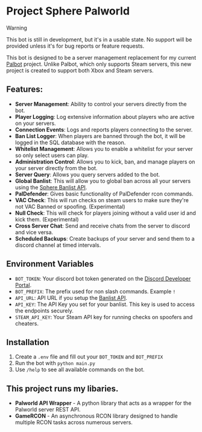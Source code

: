 # Project Sphere Palworld
 > [!WARNING]  
 > This bot is still in development, but it's in a usable state. No support will be provided unless it's for bug reports or feature requests.

 This bot is designed to be a server management replacement for my current [Palbot](https://github.com/dkoz/palworld-palbot) project. Unlike Palbot, which only supports Steam servers, this new project is created to support both Xbox and Steam servers.

## Features:
 - **Server Management**: Ability to control your servers directly from the bot.
 - **Player Logging**: Log extensive information about players who are active on your servers.
 - **Connection Events**: Logs and reports players connecting to the server.
 - **Ban List Logger**: When players are banned through the bot, it will be logged in the SQL database with the reason.
 - **Whitelist Management**: Allows you to enable a whitelist for your server so only select users can play.
 - **Administration Control**: Allows you to kick, ban, and manage players on your server directly from the bot.
 - **Server Query**: Allows you query servers added to the bot.
 - **Global Banlist**: This will allow you to global ban across all your servers using the [Sphere Banlist API](https://github.com/projectsphere/banlist-api).
 - **PalDefender**: Gives basic functionality of PalDefender rcon commands.
 - **VAC Check**: This will run checks on steam users to make sure they're not VAC Banned or spoofing. (Experimental)
 - **Null Check**: This will check for players joining without a valid user id and kick them. (Experimental)
 - **Cross Server Chat**: Send and receive chats from the server to discord and vice versa.
 - **Scheduled Backups**: Create backups of your server and send them to a discord channel at timed intervals.

## Environment Variables
- `BOT_TOKEN`: Your discord bot token generated on the [Discord Developer Portal](https://discord.com/developers/applications).
- `BOT_PREFIX`: The prefix used for non slash commands. Example `!`
- `API_URL`: API URL if you setup the [Banlist API](https://github.com/projectsphere/banlist-api).
- `API_KEY`: The API Key you set for your banlist. This key is used to access the endpoints securely.
- `STEAM_API_KEY`: Your Steam API key for running checks on spoofers and cheaters.

## Installation
 1. Create a `.env` file and fill out your `BOT_TOKEN` and `BOT_PREFIX`
 2. Run the bot with `python main.py`
 3. Use `/help` to see all available commands on the bot.

## This project runs my libaries.
 - **Palworld API Wrapper** - A python library that acts as a wrapper for the Palworld server REST API.
 - **GameRCON** - An asynchronous RCON library designed to handle multiple RCON tasks across numerous servers.